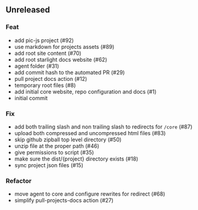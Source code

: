 ## Unreleased

### Feat

- add pic-js project (#92)
- use markdown for projects assets (#89)
- add root site content (#70)
- add root starlight docs website (#62)
- agent folder (#31)
- add commit hash to the automated PR (#29)
- pull project docs action (#12)
- temporary root files (#8)
- add initial core website, repo configuration and docs (#1)
- initial commit

### Fix

- add both trailing slash and non trailing slash to redirects for `/core` (#87)
- upload both compressed and uncompressed html files (#83)
- skip github zipball top level directory (#50)
- unzip file at the proper path (#46)
- give permissions to script (#35)
- make sure the dist/{project} directory exists (#18)
- sync project json files (#15)

### Refactor

- move agent to core and configure rewrites for redirect (#68)
- simplify pull-projects-docs action (#27)
